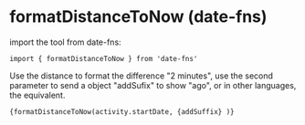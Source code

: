 # formatDistanceToNow (date-fns)

import the tool from date-fns:
```tsx
import { formatDistanceToNow } from 'date-fns'
```

 Use the distance to format the difference "2 minutes", use the second parameter to send a object "addSufix" to show "ago", or in other languages, the equivalent.
```tsx
{formatDistanceToNow(activity.startDate, {addSuffix} )}
```